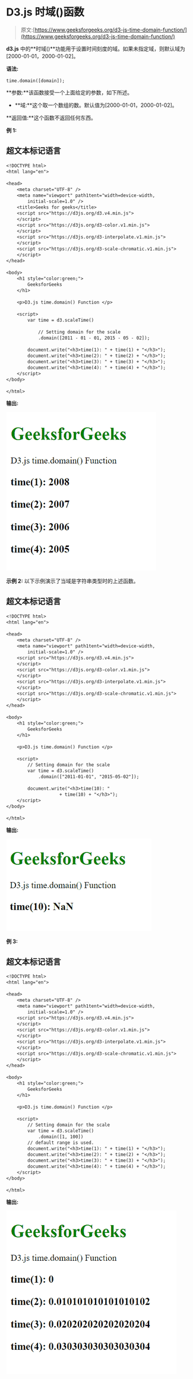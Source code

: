 # D3.js 时域()函数

> 原文:[https://www.geeksforgeeks.org/d3-js-time-domain-function/](https://www.geeksforgeeks.org/d3-js-time-domain-function/)

**d3.js** 中的**时域()**功能用于设置时间刻度的域。如果未指定域，则默认域为[2000-01-01，2000-01-02]。

**语法:**

```
time.domain([domain]);
```

**参数:**该函数接受一个上面给定的参数，如下所述。

*   **域:**这个取一个数组的数。默认值为[2000-01-01，2000-01-02]。

**返回值:**这个函数不返回任何东西。

**例 1:**

## 超文本标记语言

```
<!DOCTYPE html>
<html lang="en">

<head>
    <meta charset="UTF-8" />
    <meta name="viewport" path1tent="width=device-width, 
        initial-scale=1.0" />
    <title>Geeks for geeks</title>
    <script src="https://d3js.org/d3.v4.min.js">
    </script>
    <script src="https://d3js.org/d3-color.v1.min.js">
    </script>
    <script src="https://d3js.org/d3-interpolate.v1.min.js">
    </script>
    <script src="https://d3js.org/d3-scale-chromatic.v1.min.js">
    </script>
</head>

<body>
    <h1 style="color:green;">
        GeeksforGeeks
    </h1>

    <p>D3.js time.domain() Function </p>

    <script>
        var time = d3.scaleTime()

            // Setting domain for the scale
            .domain([2011 - 01 - 01, 2015 - 05 - 02]);

        document.write("<h3>time(1): " + time(1) + "</h3>");
        document.write("<h3>time(2): " + time(2) + "</h3>");
        document.write("<h3>time(3): " + time(3) + "</h3>");
        document.write("<h3>time(4): " + time(4) + "</h3>");
    </script>
</body>

</html>
```

**输出:**

![](img/f124a36983ce084696cb927240f8120d.png)

**示例 2:** 以下示例演示了当域是字符串类型时的上述函数。

## 超文本标记语言

```
<!DOCTYPE html>
<html lang="en">

<head>
    <meta charset="UTF-8" />
    <meta name="viewport" path1tent="width=device-width, 
        initial-scale=1.0" />
    <script src="https://d3js.org/d3.v4.min.js">
    </script>
    <script src="https://d3js.org/d3-color.v1.min.js">
    </script>
    <script src="https://d3js.org/d3-interpolate.v1.min.js">
    </script>
    <script src="https://d3js.org/d3-scale-chromatic.v1.min.js">
    </script>
</head>

<body>
    <h1 style="color:green;">
        GeeksforGeeks
    </h1>

    <p>D3.js time.domain() Function </p>

    <script>
        // Setting domain for the scale 
        var time = d3.scaleTime()
            .domain(["2011-01-01", "2015-05-02"]);

        document.write("<h3>time(10): " 
                    + time(10) + "</h3>");
    </script>
</body>

</html>
```

**输出:**

![](img/7c2e3a45306e1c2483e1a8d9ee4cecd2.png)

**例 3:**

## 超文本标记语言

```
<!DOCTYPE html>
<html lang="en">

<head>
    <meta charset="UTF-8" />
    <meta name="viewport" path1tent="width=device-width, 
        initial-scale=1.0" />
    <script src="https://d3js.org/d3.v4.min.js">
    </script>
    <script src="https://d3js.org/d3-color.v1.min.js">
    </script>
    <script src="https://d3js.org/d3-interpolate.v1.min.js">
    </script>
    <script src="https://d3js.org/d3-scale-chromatic.v1.min.js">
    </script>
</head>

<body>
    <h1 style="color:green;">
        GeeksforGeeks
    </h1>

    <p>D3.js time.domain() Function </p>

    <script>
        // Setting domain for the scale 
        var time = d3.scaleTime()
            .domain([1, 100])
        // default range is used.
        document.write("<h3>time(1): " + time(1) + "</h3>");
        document.write("<h3>time(2): " + time(2) + "</h3>");
        document.write("<h3>time(3): " + time(3) + "</h3>");
        document.write("<h3>time(4): " + time(4) + "</h3>");
    </script>
</body>

</html>
```

**输出:**

![](img/0dce2c491599e3c49cd0bb878380ed6a.png)